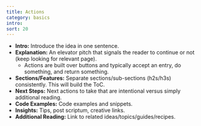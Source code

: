 ```yaml
---
title: Actions
category: basics
intro:
sort: 20
---
```


- **Intro:** Introduce the idea in one sentence.
- **Explanation:** An elevator pitch that signals the reader to continue or not (keep looking for relevant page).
    - Actions are built over buttons and typically accept an entry, do something, and return something.
- **Sections/Features:** Separate sections/sub-sections (h2s/h3s) consistently. This will build the ToC.
- **Next Steps:** Next actions to take that are intentional versus simply additional reading.
- **Code Examples:** Code examples and snippets.
- **Insights:** Tips, post scriptum, creative links.
- **Additional Reading:** Link to related ideas/topics/guides/recipes.
